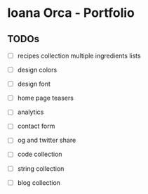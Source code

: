 # Ioana Orca - Portfolio

## TODOs
-[ ] recipes collection multiple ingredients lists
-[ ] design colors
-[ ] design font
-[ ] home page teasers
-[ ] analytics
-[ ] contact form
-[ ] og and twitter share
-[ ] code collection
-[ ] string collection
-[ ] blog collection


